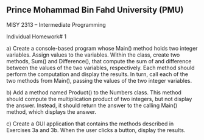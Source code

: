 ## Prince Mohammad Bin Fahd University (PMU)
MISY 2313 – Intermediate Programming

Individual Homework# 1

a)	Create a console-based program whose Main() method holds two integer variables. Assign values to the variables. Within the class, create two methods, Sum() and Difference(), that compute the sum of and difference between the values of the two variables, respectively. Each method should perform the computation and display the results. In turn, call each of the two methods from Main(), passing the values of the two integer variables. 


b)	Add a method named Product() to the Numbers class. This method should compute the multiplication product of two integers, but not display the answer. Instead, it should return the answer to the calling Main() method, which displays the answer.  


c)	Create a GUI application that contains the methods described in Exercises 3a and 3b. When the user clicks a button, display the results. 


